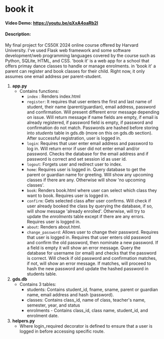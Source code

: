 # book it
#### Video Demo: https://youtu.be/qXxA4oaRb2I
#### Description:
My final project for CS50X 2024 online course offered by Harvard University. I've used Flask web framework and some software development/web programming languages covered by the course such as Python, SQLite, HTML, and CSS. 'book it' is a web app for a school that offers primay dance classes to handle or manage enrolments. in 'book it' a parent can register and book classes for their child. Right now, it only assumes one email address per parent-student.

1. **app.py**
    - Contains functions:
        - `index` : Renders index.html
        - `register`: It requires that user enters the first and last name of student, their name (parent/guardian), email address, password and confirmation. Will present different error message depending on issue. Will return message if name fields are empty, if email is already registered, if password field is empty, if password and confirmation do not match. Passwords are hashed before storing into *students* table in gds.db (more on this on gds.db section). After successful registration, user is logged in.
        - `login`: Requires that user enter email address and password to log in. Will return error if user did not enter email and/or password. Checks the database for the email address and if password is correct and set session id as user id.
        - `logout`: Forgets user and redirect user to index.
        - `home`: Requires user is logged in. Query database to get the parent or guardian name for greeting. Will show any upcoming classes if there are any. Otherwise will show 'no upcoming classes'.
        - `book`: Renders book.html where user can select which class they want to book. Requires user is logged in.
        - `confirm`: Gets selected class after user confirms. Will check if user already booked the class by querying the database, if so, will show message 'already enrolled'. Otherwise, will try to update the *enrolments* table except if there are any errors. Requires user is logged in.
        - `about`: Renders about.html.
        - `change_password`: Allows user to change their password. Requires that user is logged in. Requires that user enters old password and confirm the old password, then nominate a new password. If a field is empty it will show an error message. Query the database for username (or email) and checks that the password is correct. Will check if old password and confirmation matches, if not, will show an error message. If matches, will proceed to hash the new password and update the hashed password in students table.
2. **gds.db**
    - Contains 3 tables:
        - students: Contains student_id, fname, sname, parent or guardian name, email address and hash (password).
        - classes: Contains class_id, name of class, teacher's name, semester, year, and status
        - enrolments - Contains class_id, class name, student_id, and enrolment date.
3. **helpers.py**
    - Where login_required decorator is defined to ensure that a user is logged in before accessing specific route.




